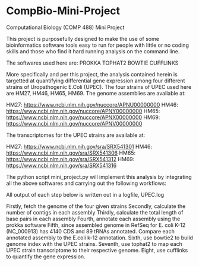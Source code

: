 # CompBio-Mini-Project
Computational Biology (COMP 488) Mini Project

This project is purposefully designed to make the use of some bioinformatics software tools easy to run for people with little or no coding skills and those who find it hard running analysis on the command line. 

The softwares used here are:
PROKKA
TOPHAT2
BOWTIE
CUFFLINKS

More specifically and per this project, the analysis contained herein is targetted at quantifying differential gene expression among four different strains of Uropathogenic E.Coli (UPEC). The four strains of UPEC used here are HM27, HM46, HM65, HM69. The genome assemblies are available at:

HM27:  https://www.ncbi.nlm.nih.gov/nuccore/APNU00000000
HM46:  https://www.ncbi.nlm.nih.gov/nuccore/APNY00000000
HM65:  https://www.ncbi.nlm.nih.gov/nuccore/APNX00000000
HM69:  https://www.ncbi.nlm.nih.gov/nuccore/APNV00000000

The transcriptomes for the UPEC strains are available at:

HM27:  https://www.ncbi.nlm.nih.gov/sra/SRX541301
HM46:  https://www.ncbi.nlm.nih.gov/sra/SRX541306
HM65:  https://www.ncbi.nlm.nih.gov/sra/SRX541312
HM69:  https://www.ncbi.nlm.nih.gov/sra/SRX541316

The python script mini_project.py will implement this analysis by integrating all the above softwares and carrying out the following workflows:

All output of each step below is written out in a logfile, UPEC.log

Firstly, fetch the genome of the four given strains
Secondly, calculate the number of contigs in each assembly
Thirdly, calculate the total length of base pairs in each assembly
Fourth, annotate each assembly using the prokka software
Fifth, since assembled genome in RefSeq for E. coli K-12 (NC_000913) has 4140 CDS and 89 tRNAs annotated. Compare each annotated assembly to the E.coli k-12 annotation.
Sixth, use bowtie2 to build genome index with the UPEC strains.
Seventh, use tophat2 to map each UPEC strain transcriptome to their respective genome.
Eight, use cufflinks to quantify the gene expression.



